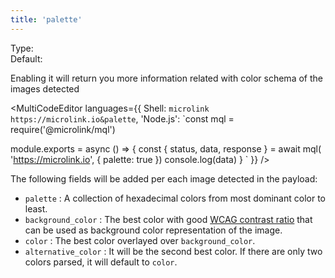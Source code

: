 ```yaml
---
title: 'palette'
--- 
```


Type: <Type children='<boolean>'/><br/>
Default: <Type children='false'/>

Enabling it will return you more information related with color schema of the images detected

<MultiCodeEditor languages={{
  Shell: `microlink https://microlink.io&palette`,
  'Node.js': `const mql = require('@microlink/mql')
 
module.exports = async () => {
  const { status, data, response } = await mql(
    'https://microlink.io', { 
      palette: true 
  })
  console.log(data)
}
  `
  }} 
/>

The following fields will be added per each image detected in the payload:

- `palette` <Type children='<string[]>'/>: A collection of hexadecimal colors from most dominant color to least.
- `background_color` <Type children='<string>'/>: The best color with good [WCAG contrast ratio](https://www.w3.org/TR/UNDERSTANDING-WCAG20/visual-audio-contrast-contrast.html) that can be used as background color representation of the image.
- `color` <Type children='<string>'/>: The best color overlayed over `background_color`.
- `alternative_color` <Type children='<string>'/>: It will be the second best color. If there are only two colors parsed, it will default to `color`.
